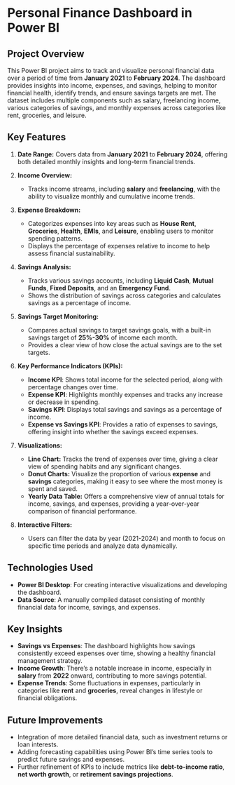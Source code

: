 # **Personal Finance Dashboard in Power BI**

## **Project Overview**
This Power BI project aims to track and visualize personal financial data over a period of time from **January 2021** to **February 2024**. The dashboard provides insights into income, expenses, and savings, helping to monitor financial health, identify trends, and ensure savings targets are met. The dataset includes multiple components such as salary, freelancing income, various categories of savings, and monthly expenses across categories like rent, groceries, and leisure.

## **Key Features**
1. **Date Range:** Covers data from **January 2021** to **February 2024**, offering both detailed monthly insights and long-term financial trends.
   
2. **Income Overview:**
   - Tracks income streams, including **salary** and **freelancing**, with the ability to visualize monthly and cumulative income trends.

3. **Expense Breakdown:**
   - Categorizes expenses into key areas such as **House Rent**, **Groceries**, **Health**, **EMIs**, and **Leisure**, enabling users to monitor spending patterns.
   - Displays the percentage of expenses relative to income to help assess financial sustainability.

4. **Savings Analysis:**
   - Tracks various savings accounts, including **Liquid Cash**, **Mutual Funds**, **Fixed Deposits**, and an **Emergency Fund**.
   - Shows the distribution of savings across categories and calculates savings as a percentage of income.

5. **Savings Target Monitoring:**
   - Compares actual savings to target savings goals, with a built-in savings target of **25%-30%** of income each month.
   - Provides a clear view of how close the actual savings are to the set targets.

6. **Key Performance Indicators (KPIs):**
   - **Income KPI**: Shows total income for the selected period, along with percentage changes over time.
   - **Expense KPI**: Highlights monthly expenses and tracks any increase or decrease in spending.
   - **Savings KPI**: Displays total savings and savings as a percentage of income.
   - **Expense vs Savings KPI**: Provides a ratio of expenses to savings, offering insight into whether the savings exceed expenses.

7. **Visualizations:**
   - **Line Chart:** Tracks the trend of expenses over time, giving a clear view of spending habits and any significant changes.
   - **Donut Charts:** Visualize the proportion of various **expense** and **savings** categories, making it easy to see where the most money is spent and saved.
   - **Yearly Data Table:** Offers a comprehensive view of annual totals for income, savings, and expenses, providing a year-over-year comparison of financial performance.

8. **Interactive Filters:**
   - Users can filter the data by year (2021-2024) and month to focus on specific time periods and analyze data dynamically.

## **Technologies Used**
- **Power BI Desktop**: For creating interactive visualizations and developing the dashboard.
- **Data Source**: A manually compiled dataset consisting of monthly financial data for income, savings, and expenses.

## **Key Insights**
- **Savings vs Expenses**: The dashboard highlights how savings consistently exceed expenses over time, showing a healthy financial management strategy.
- **Income Growth**: There’s a notable increase in income, especially in **salary** from **2022** onward, contributing to more savings potential.
- **Expense Trends**: Some fluctuations in expenses, particularly in categories like **rent** and **groceries**, reveal changes in lifestyle or financial obligations.
  
## **Future Improvements**
- Integration of more detailed financial data, such as investment returns or loan interests.
- Adding forecasting capabilities using Power BI’s time series tools to predict future savings and expenses.
- Further refinement of KPIs to include metrics like **debt-to-income ratio**, **net worth growth**, or **retirement savings projections**.

